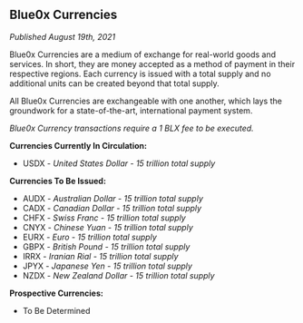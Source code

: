 ## **Blue0x Currencies** ##

_Published August 19th, 2021_

Blue0x Currencies are a medium of exchange for real-world goods and services. In short, they are money accepted as a method of payment in their respective regions.  Each currency is issued with a total supply and no additional units can be created beyond that total supply.  

All Blue0x Currencies are exchangeable with one another, which lays the groundwork for a state-of-the-art, international payment system.

_Blue0x Currency transactions require a 1 BLX fee to be executed._

**Currencies Currently In Circulation:**

* USDX - _United States Dollar - 15 trillion total supply_ 

**Currencies To Be Issued:**

* AUDX - _Australian Dollar - 15 trillion total supply_
* CADX - _Canadian Dollar - 15 trillion total supply_
* CHFX - _Swiss Franc - 15 trillion total supply_
* CNYX - _Chinese Yuan - 15 trillion total supply_
* EURX - _Euro - 15 trillion total supply_
* GBPX - _British Pound  - 15 trillion total supply_
* IRRX - _Iranian Rial - 15 trillion total supply_
* JPYX - _Japanese Yen - 15 trillion total supply_
* NZDX - _New Zealand Dollar - 15 trillion total supply_

**Prospective Currencies:**

* To Be Determined


